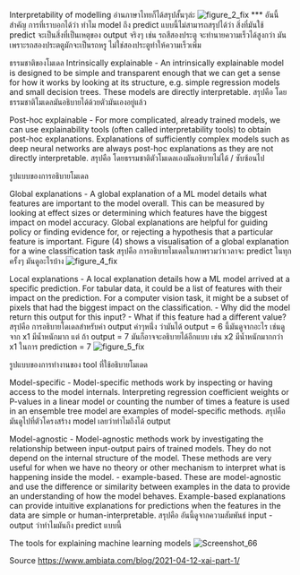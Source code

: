 Interpretability of modelling อ่านภาษาไทยก็ได้สรุปสั้นๆล่ะ
![figure_2_fix](https://user-images.githubusercontent.com/128203147/227242463-b711faea-e3e4-45ec-90f7-4c59958d0009.png)
*** อันนี้สำคัญ การที่เราบอกได้ว่า ทำไม model ถึง predict แบบนี้ไม่สามารถสรุปได้ว่า สิ่งที่มันใช้ predict จะเป็นสิ่งที่เป็นเหตุของ output จริงๆ เช่น รถสีสองประตู จะทำนายความเร็วได้สูงกว่า มันเพราะรถสองประตตูมักจะเป็นรถหรู ไม่ใช่สองประตูทำให้ความเร็วเพิ่ม

ธรรมชาติของโมเดล
Intrinsically explainable - An intrinsically explainable model is designed to be simple and transparent enough that we can get a sense for how it works by looking at its structure, e.g. simple regression models and small decision trees. These models are directly interpretable.
สรุปคือ โดยธรรมชาติโมเดลมันอธิบายได้ด้วยตัวมันเองอยู่แล้ว

Post-hoc explainable - For more complicated, already trained models, we can use explainability tools (often called interpretability tools) to obtain post-hoc explanations. Explanations of sufficiently complex models such as deep neural networks are always post-hoc explanations as they are not directly interpretable.
สรุปคือ โดยธรรมชาติตัวโมเดลเองมันอธิบายไม่ได้ / ซับซ้อนไป


รูปแบบของการอธิบายโมเดล

Global explanations - A global explanation of a ML model details what features are important to the model overall. This can be measured by looking at effect sizes or determining which features have the biggest impact on model accuracy. Global explanations are helpful for guiding policy or finding evidence for, or rejecting a hypothesis that a particular feature is important. Figure (4) shows a visualisation of a global explanation for a wine classification task
สรุปคือ การอธิบายโมเดลในภาพรวมว่าเวลาจะ predict ในทุกครั้งๆ มันดูอะไรบ้าง
![figure_4_fix](https://user-images.githubusercontent.com/128203147/227242618-57a4caa3-f34c-4cdf-aab9-aed094488f14.png)



Local explanations - A local explanation details how a ML model arrived at a specific prediction. For tabular data, it could be a list of features with their impact on the prediction. For a computer vision task, it might be a subset of pixels that had the biggest impact on the classification.
      - Why did the model return this output for this input?
      - What if this feature had a different value?
สรุปคือ การอธิบายโดเดลสำหรับค่า output ค่าๆหนึ่่ง ว่ามันได้ output = 6 นี้มันดูจากอะไร เช่นดูจาก x1 มีน้ำหนักมาก แต่ ถ้า output = 7 มันก็อาจจะอธิบายได้อีกแบบ เช่น x2 มีน้ำหนักมากกว่า x1 ในการ prediction = 7
![figure_5_fix](https://user-images.githubusercontent.com/128203147/227242746-bd2a4ec4-0ecd-49f4-b9af-07d93d66a425.png)




รูปแบบของการทำงานของ tool ที่ใช้อธิบายโมเดด


Model-specific - Model-specific methods work by inspecting or having access to the model internals. Interpreting regression coefficient weights or P-values in a linear model or counting the number of times a feature is used in an ensemble tree model are examples of model-specific methods.
สรุปคือ มันดูไปที่ตัวโครงสร้าง model เลยว่าทำไมถึงได้ output


Model-agnostic - Model-agnostic methods work by investigating the relationship between input-output pairs of trained models. They do not depend on the internal structure of the model. These methods are very useful for when we have no theory or other mechanism to interpret what is happening inside the model.
      - example-based. These are model-agnostic and use the difference or similarity between examples in the data to provide an understanding of how the model behaves.             Example-based explanations can provide intuitive explanations for predictions when the features in the data are simple or human-interpretable.
สรุปคือ อันนี้ดูจากความสัมพันธ์ input - output ว่าทำไมมันถึง predict แบบนี้


The tools for explaining machine learning models
![Screenshot_66](https://user-images.githubusercontent.com/128203147/227242921-6b156aa4-d570-45aa-ada0-9e9c6172977b.png)


Source
https://www.ambiata.com/blog/2021-04-12-xai-part-1/
